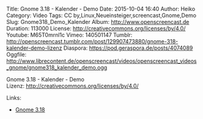 Title: Gnome 3.18 - Kalender - Demo
Date: 2015-10-04 16:40
Author: Heiko
Category: Video
Tags: CC by,Linux,Neueinsteiger,screencast,Gnome,Demo
Slug: Gnome318_Demo_Kalender
Album: http://www.openscreencast.de
Duration: 113000
License: http://creativecommons.org/licenses/by/4.0/
Youtube: M65T0mrnl1c
Vimeo: 140501147
Tumblr: http://openscreencast.tumblr.com/post/129907473880/gnome-318-kalender-demo-lizenz
Diaspora: https://pod.geraspora.de/posts/4074089
Oggfile: http://www.librecontent.de/openscreencast/videos/openscreencast_videos_gnome/gnome318_kalender_demo.ogg

Gnome 3.18 - Kalender - Demo  
Lizenz: <http://creativecommons.org/licenses/by/4.0/>  
  

Links:

  * [Gnome 3.18](https://help.gnome.org/misc/release-notes/3.18/ "Link zu gnome.org" )

